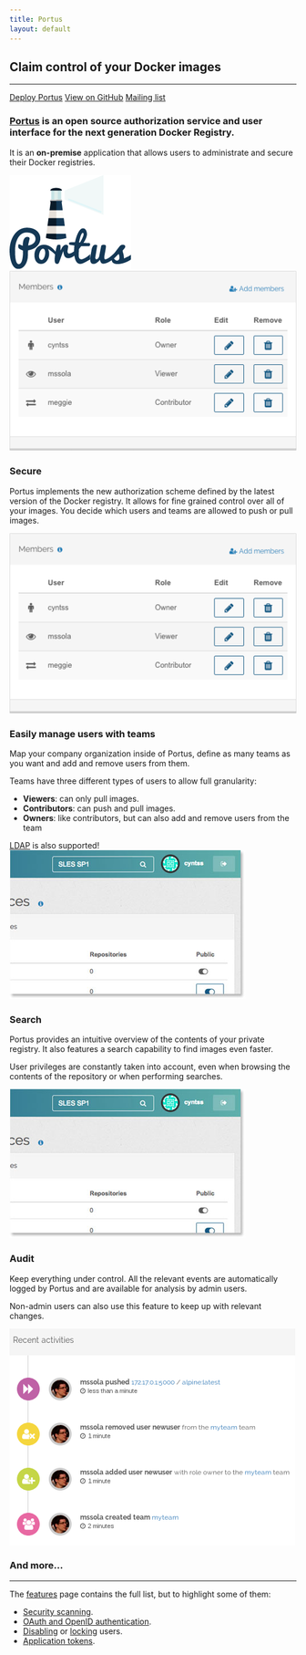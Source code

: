 ```yaml
---
title: Portus
layout: default
---
```


<div id="frontmatter" class="row">
    <div class="center-block">
        <h2 class="text-uppercase" lang="en">Claim control of your Docker images</h2>
        <hr>
        <a href="/docs/deploy.html" class="btn btn-primary" lang="en">Deploy Portus</a>
        <a href="https://github.com/SUSE/Portus" class="btn btn-primary" lang="en">View on GitHub</a>
        <a href="https://groups.google.com/forum/#!forum/portus-dev" class="btn btn-primary" lang="en">Mailing list</a>
    </div>
</div>

<div class="row main-section equal">
    <div class="col-md-8">
        <h3 class="text-justify">
            <a href="https://github.com/SUSE/Portus">Portus</a>
            is an open source authorization service and user interface for the next generation Docker Registry.
        </h3>
        <p>
            It is an <b>on-premise</b> application that allows users to
            administrate and secure their Docker registries.
        </p>
    </div>
    <div class="col-md-4 hidden-xs hidden-sm vcenter">
        <div class="center half"><img src="/images/portus-logo.png" alt="Portus logo" /></div>
    </div>
</div>

<div class="row main-section">
    <div class="col-md-5 vcenter hidden-xs hidden-sm">
        <img src="/images/members.png" alt="Team members" />
    </div>
    <div class="col-md-7">
        <h3>
            Secure
        </h3>
        <p>
            Portus implements the new authorization scheme defined by the latest
            version of the Docker registry. It allows for fine grained control
            over all of your images. You decide which users and teams are
            allowed to push or pull images.
        </p>
    </div>
    <div class="col-md-5 vcenter hidden-md hidden-lg">
        <img src="/images/members.png" alt="Team members" />
    </div>
</div>

<div class="row main-section equal">
    <div class="col-md-8">
        <h3>
            Easily manage users with teams
        </h3>
        <p>
            Map your company organization inside of Portus, define as many teams
            as you want and add and remove users from them.
        </p>
        <p>Teams have three different types of users to allow full granularity:</p>
        <ul>
            <li><b>Viewers</b>: can only pull images.</li>
            <li><b>Contributors</b>: can push and pull images.</li>
            <li><b>Owners</b>: like contributors, but can also add and remove users from the team</li>
        </ul>
        <a href="/features/2_LDAP-support.html">LDAP</a> is also supported!
    </div>
    <div class="col-md-4 hidden-xs hidden-sm">
        <div class="row users-row">
            <div title="Viewer" class="portus-users col-md-2 col-md-offset-3">
                <i class="fa fa-eye fa-2x"></i>
            </div>
        </div>
        <div class="row users-row">
            <div title="Contributor" class="portus-users col-md-2 col-md-offset-3">
                <i class="fa fa-exchange fa-2x"></i>
            </div>
        </div>
        <div class="row users-row">
            <div title="Owner" class="portus-users col-md-2 col-md-offset-3">
                <i class="fa fa-male fa-2x"></i>
            </div>
        </div>
    </div>
</div>

<div class="row main-section">
    <div class="col-md-4 vcenter hidden-xs hidden-sm">
        <img src="/images/search.jpg" alt="Search widget" />
    </div>
    <div class="col-md-8">
        <h3>
            Search
        </h3>
        <p>
Portus provides an intuitive overview of the contents of your private
registry. It also features a search capability to find images even faster.
</p>
<p>
User privileges are constantly taken into account, even when browsing the
contents of the repository or when performing searches.
        </p>
    </div>
    <div class="col-md-4 vcenter hidden-md hidden-lg">
        <img src="/images/search.jpg" alt="Search widget" />
    </div>
</div>

<div class="row main-section">
    <div class="col-md-7">
        <h3>
            Audit
        </h3>
        <p>
Keep everything under control. All the relevant events are automatically logged
by Portus and are available for analysis by admin users.
</p>
<p>
Non-admin users can also use this feature to keep up with relevant changes.
</p>
    </div>
    <div class="col-md-5 vcenter">
        <img src="/images/audit.png" alt="Auditing" />
    </div>
</div>

<div class="row main-section">
    <div class="center-block">
        <h3 class="text-uppercase" lang="en">And more...</h3>
        <hr>
        <p>The <a href="/features.html">features</a> page contains the full list, but to highlight some of them:</p>
        <ul>
            <li><a href="/features/6_security_scanning.html">Security scanning</a>.</li>
            <li><a href="/features/oauth.html">OAuth and OpenID authentication</a>.</li>
            <li><a href="/features/7_disabling_users.html">Disabling</a> or <a href="/features/8_locking.html">locking</a> users.</li>
            <li><a href="/features/application_tokens.html">Application tokens</a>.</li>
        </ul>
    </div>
</div>
